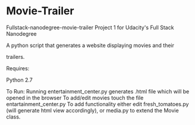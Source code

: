 # Movie-Trailer
Fullstack-nanodegree-movie-trailer
Project 1 for Udacity's Full Stack Nanodegree

A python script that generates a website displaying movies and their 

trailers.

Requires:

Python 2.7

To Run:
Running entertainment_center.py generates .html file which will be opened in the browser
To add/edit movies touch the file entartainment_center.py
To add functionality either edit fresh_tomatoes.py (will generate html view accordingly), or media.py to extend the Movie class.
